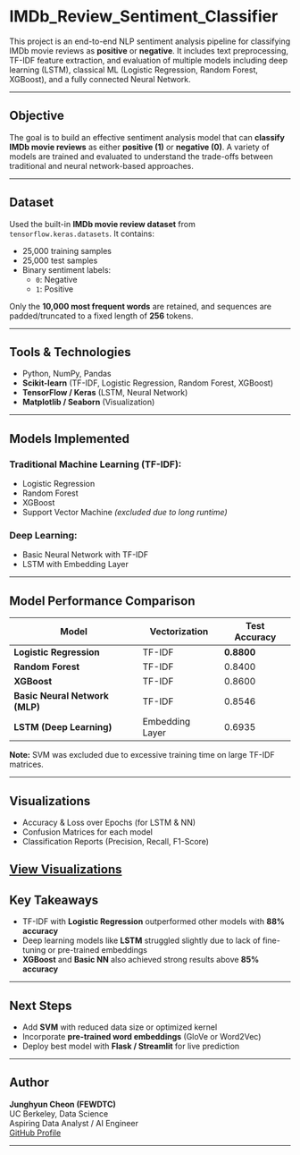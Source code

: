 # IMDb_Review_Sentiment_Classifier
This project is an end-to-end NLP sentiment analysis pipeline for classifying IMDb movie reviews as **positive** or **negative**. It includes text preprocessing, TF-IDF feature extraction, and evaluation of multiple models including deep learning (LSTM), classical ML (Logistic Regression, Random Forest, XGBoost), and a fully connected Neural Network.


---
## Objective
The goal is to build an effective sentiment analysis model that can **classify IMDb movie reviews** as either **positive (1)** or **negative (0)**. A variety of models are trained and evaluated to understand the trade-offs between traditional and neural network-based approaches.

---
## Dataset

Used the built-in **IMDb movie review dataset** from `tensorflow.keras.datasets`. It contains:

- 25,000 training samples  
- 25,000 test samples  
- Binary sentiment labels:
  - `0`: Negative  
  - `1`: Positive

Only the **10,000 most frequent words** are retained, and sequences are padded/truncated to a fixed length of **256** tokens.

---
## Tools & Technologies

- Python, NumPy, Pandas
- **Scikit-learn** (TF-IDF, Logistic Regression, Random Forest, XGBoost)
- **TensorFlow / Keras** (LSTM, Neural Network)
- **Matplotlib / Seaborn** (Visualization)

---


## Models Implemented

### Traditional Machine Learning (TF-IDF):
- Logistic Regression
- Random Forest
- XGBoost
- Support Vector Machine *(excluded due to long runtime)*

### Deep Learning:
- Basic Neural Network with TF-IDF
- LSTM with Embedding Layer

---
## Model Performance Comparison

| Model                          | Vectorization | Test Accuracy |
|-------------------------------|----------------|---------------|
| **Logistic Regression**        | TF-IDF         | **0.8800**   |
| **Random Forest**              | TF-IDF         | 0.8400       |
| **XGBoost**                    | TF-IDF         | 0.8600       |
| **Basic Neural Network (MLP)** | TF-IDF         | 0.8546       |
| **LSTM (Deep Learning)**       | Embedding Layer | 0.6935      |

**Note:** SVM was excluded due to excessive training time on large TF-IDF matrices.

---

## Visualizations

- Accuracy & Loss over Epochs (for LSTM & NN)
- Confusion Matrices for each model
- Classification Reports (Precision, Recall, F1-Score)

**[View Visualizations](https://github.com/FEWDTC/IMDb_Review_Sentiment_Classifier/blob/main/Notebooks/NLP_based_Sentiment_Analysis.ipynb)**
---

## Key Takeaways

- TF-IDF with **Logistic Regression** outperformed other models with **88% accuracy**
- Deep learning models like **LSTM** struggled slightly due to lack of fine-tuning or pre-trained embeddings
- **XGBoost** and **Basic NN** also achieved strong results above **85% accuracy**


---

## Next Steps

- Add **SVM** with reduced data size or optimized kernel
- Incorporate **pre-trained word embeddings** (GloVe or Word2Vec)
- Deploy best model with **Flask / Streamlit** for live prediction

---

## Author

**Junghyun Cheon (FEWDTC)**  
UC Berkeley, Data Science  
Aspiring Data Analyst / AI Engineer  
[GitHub Profile](https://github.com/FEWDTC)

---

